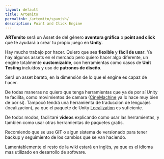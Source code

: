 ```yaml
---
layout: default
title: Artemito
permalink: /artemito/spanish/
description: Point and Click Engine
---
```


**ARTemito** será un Asset de del género **aventura gráfica** o **point and click** que te ayudará a crear tu propio juego en **Unity**.

Hay mucho trabajo por hacer. Quiero que sea **flexible** y **fácil de usar**.
Ya hay algunos assets en el mercado pero quiero hacer algo diferente, un engine totalmente **customizable**, con herramientas como casos de **Unit Testing** incluídos y uso de **patrones de diseño**.

Será un asset barato, en la dimensión de lo que el engine es capaz de hacer. 

De todas maneras no quiero que tenga herramientas que ya de por sí Unity te facilita, como movimientos de camara ([CineMachine](https://unity.com/es/unity/features/editor/art-and-design/cinemachine) ya lo hace muy bien de por sí). Tampocó tendrá una herramienta de traduccion de lenguajes (localizacion), ya que el paquete de Unity [Localization](https://docs.unity3d.com/Packages/com.unity.localization@1.4/manual/index.html) es suficiente.

De todos modos, facilitaré **videos** explicando como usar las herramientas, y también como usar otras herramientas de paquetes gratis.

Recomiendo que se use GIT o algun sistema de versionado para tener backup y seguimiento de los cambios que se van haciendo.

Lamentablemente el resto de la wiki estará en inglés, ya que es el idioma mas utilizado en desarrollo de software.
